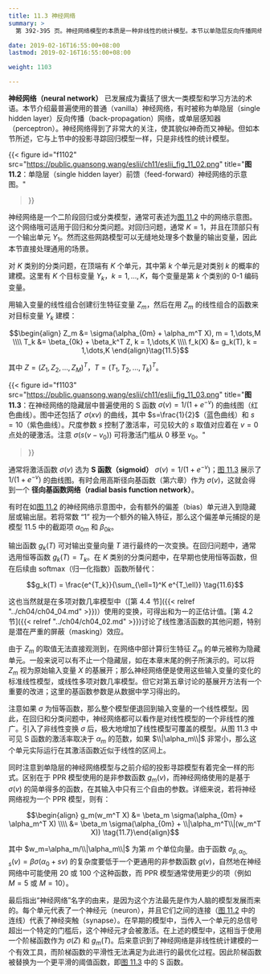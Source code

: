 ```yaml
---
title: 11.3 神经网络
summary: >
  第 392-395 页。神经网络模型的本质是一种非线性的统计模型。本节以单隐层反向传播网络为例，介绍了神经网络的基本结构。

date: 2019-02-16T16:55:00+08:00
lastmod: 2019-02-16T16:55:00+08:00

weight: 1103

---
```


**神经网络（neural network）** 已发展成为囊括了很大一类模型和学习方法的术语。本节介绍最普遍使用的普通（vanilla）神经网络，有时被称为单隐层（single hidden layer）反向传播（back-propagation）网络，或单层感知器（perceptron）。神经网络得到了非常大的关注，使其貌似神奇而又神秘。但如本节所述，它与上节中的投影寻踪回归模型一样，只是非线性的统计模型。

{{< figure
  id="f1102"
  src="https://public.guansong.wang/eslii/ch11/eslii_fig_11_02.png"
  title="**图 11.2**：单隐层（single hidden layer）前馈（feed-forward）神经网络的示意图。"
>}}

神经网络是一个二阶段回归或分类模型，通常可表述为[图 11.2](#figure-f1102) 中的网络示意图。这个网络哦可适用于回归和分类问题。对回归问题，通常 $K=1$，并且在顶部只有一个输出单元 $Y_1$。然而这些网路模型可以无缝地处理多个数量的输出变量，因此本节直接处理通用的场景。

对 $K$ 类别的分类问题，在顶端有 $K$ 个单元，其中第 $k$ 个单元是对类别 $k$ 的概率的建模。这里有 $K$ 个目标变量 $Y_k$，$k=1,\dots,K$，每个变量是第 $k$ 个类别的 0-1 编码变量。

用输入变量的线性组合创建衍生特征变量 $Z_m$，然后在用 $Z_m$ 的线性组合的函数来对目标变量 $Y_k$ 建模：

$$\begin{align}
Z_m &= \sigma(\alpha_{0m} + \alpha_m^T X), m = 1,\dots,M \\\\
T_k &= \beta_{0k} + \beta_k^T Z, k = 1,\dots,K \\\\
f_k(X) &= g_k(T), k = 1,\dots,K
\end{align}\tag{11.5}$$

其中 $Z=(Z_1,Z_2,\dots,Z_M)^T$，$T=(T_1,T_2,\dots,T_k)^T$。

{{< figure
  id="f1103"
  src="https://public.guansong.wang/eslii/ch11/eslii_fig_11_03.png"
  title="**图 11.3**：在神经网络的隐藏层中普遍使用的 S 函数 $\sigma(v)=1/(1+e^{-v})$ 的曲线图（红色曲线）。图中还包括了 $\sigma(xv)$ 的曲线，其中 $s=\frac{1}{2}$（蓝色曲线）和 $s=10$（紫色曲线）。尺度参数 $s$ 控制了激活率，可见较大的 $s$ 取值对应着在 $v=0$ 点处的硬激活。注意 $\sigma(s(v-v_0))$ 可将激活门槛从 $0$ 移至 $v_0$。"
>}}

通常将激活函数 $\sigma(v)$ 选为 **S 函数（sigmoid）** $\sigma(v)=1/(1+e^{-v})$；[图 11.3](#figure-f1103) 展示了 $1/(1+e^{-v})$ 的曲线图。有时会用高斯径向基函数（第六章）作为 $\sigma(v)$，这就会得到一个 **径向基函数网络（radial basis function network）**。

有时在如[图 11.2](#figure-f1102) 的神经网络示意图中，会有额外的偏差（bias）单元进入到隐藏层或输出层。若将常数 “1” 视为一个额外的输入特征，那么这个偏差单元捕捉的是模型 11.5 中的截距项 $\alpha_{0m}$ 和 $\beta_{0k}$。

输出函数 $g_k(T)$ 可对输出变量向量 $T$ 进行最终的一次变换。在回归问题中，通常选用恒等函数 $g_k(T)=T_k$。在 $K$ 类别的分类问题中，在早期也使用恒等函数，但在后续由 softmax（归一化指数）函数所替代：

$$g_k(T) = \frac{e^{T_k}}{\sum_{\ell=1}^K e^{T_\ell}} \tag{11.6}$$

这也当然就是在多项对数几率模型中（[第 4.4 节]({{< relref "../ch04/ch04_04.md" >}})）使用的变换，可得出和为一的正估计值。[第 4.2 节]({{< relref "../ch04/ch04_02.md" >}})讨论了线性激活函数的其他问题，特别是潜在严重的屏蔽（masking）效应。

由于 $Z_m$ 的取值无法直接观测到，在网络中部计算衍生特征 $Z_m$ 的单元被称为隐藏单元。一般来说可以有不止一个隐藏层，如在本章末尾的例子所演示的。可以将 $Z_m$ 视为原始输入变量 $X$ 的基展开；那么神经网络便是使用这些输入变量的变化的标准线性模型，或线性多项对数几率模型。但它对第五章讨论的基展开方法有一个重要的改进；这里的基函数参数是从数据中学习得出的。

注意如果 $\sigma$ 为恒等函数，那么整个模型便退回到输入变量的一个线性模型。因此，在回归和分类问题中，神经网络都可以看作是对线性模型的一个非线性的推广。引入了非线性变换 $\sigma$ 后，极大地增加了线性模型可覆盖的模型。从图 11.3 中可见 S 函数的激活率取决于 $\alpha_m$ 的范数，如果 $\\|\alpha_m\\|$ 非常小，那么这个单元实际运行在其激活函数近似于线性的区间上。

同时注意到单隐层的神经网络模型与之前介绍的投影寻踪模型有着完全一样的形式。区别在于 PPR 模型使用的是非参数函数 $g_m(v)$，而神经网络使用的是基于 $\sigma(v)$ 的简单得多的函数，在其输入中只有三个自由的参数。详细来说，若将神经网络视为一个 PPR 模型，则有：

$$\begin{align} g_m(w_m^T X)
&= \beta_m \sigma(\alpha_{0m} + \alpha_m^T X) \\\\
&= \beta_m \sigma(\alpha_{0m} + \\|\alpha_m^T\\|(w_m^T X))
\tag{11.7}\end{align}$$

其中 $w_m=\alpha_m/\\|\alpha_m\\|$ 为第 $m$ 个单位向量。由于函数 $\sigma_{\beta,\alpha_0,s}(v)=\beta\sigma(\alpha_0+sv)$ 的复杂度要低于一个更通用的非参数函数 $g(v)$，自然地在神经网络中可能使用 20 或 100 个这种函数，而 PPR 模型通常使用更少的项（例如 $M=5$ 或 $M=10$）。

最后指出“神经网络”名字的由来，是因为这个方法最先是作为人脑的模型发展而来的。每个单元代表了一个神经元（neuron），并且它们之间的连接（[图 11.2](#figure-f1102) 中的连线）代表了神经突触（synapse）。在早期的模型中，当传入一个单元的总信号超出一个特定的门槛后，这个神经元才会被激活。在上述的模型中，这相当于使用一个阶梯函数作为 $\sigma(Z)$ 和 $g_m(T)$。后来意识到了神经网络是非线性统计建模的一个有效工具，而阶梯函数的平滑性无法满足为此进行的最优化过程。因此阶梯函数被替换为一个更平滑的阈值函数，即[图 11.3](#figure-f1103) 中的 S 函数。